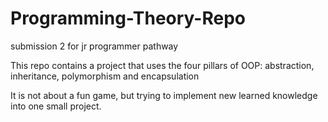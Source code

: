 # Programming-Theory-Repo
submission 2 for jr programmer pathway

This repo contains a project that uses the four pillars of OOP:
abstraction, inheritance, polymorphism and encapsulation

It is not about a fun game, but trying to implement new learned knowledge into one small project.
